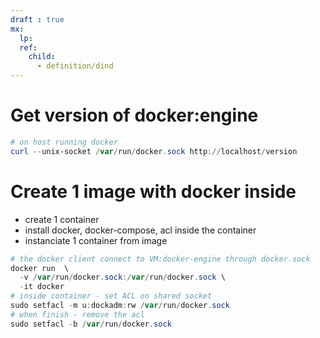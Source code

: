 ```yaml
---
draft : true
mx:  
  lp:
  ref:
    child: 
      - definition/dind
---
```


# Get version of docker:engine
```powershell
# on host running docker
curl --unix-socket /var/run/docker.sock http://localhost/version
```
# Create 1 image with docker inside
- create 1 container
- install docker, docker-compose, acl inside the container
- instanciate 1 container from image
```powershell
# the docker client connect to VM:docker-engine through docker.sock
docker run  \
  -v /var/run/docker.sock:/var/run/docker.sock \
  -it docker
# inside container - set ACL on shared socket
sudo setfacl -m u:dockadm:rw /var/run/docker.sock  
# when finish - remove the acl
sudo setfacl -b /var/run/docker.sock  
```

